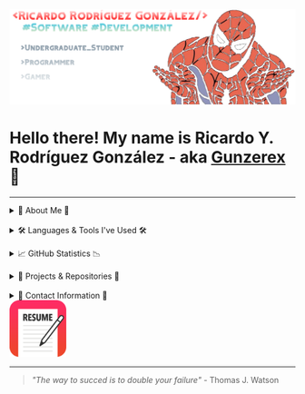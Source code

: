 ![banner](https://github.com/RicardoRodz/RicardoRodz/blob/master/images/spidermancover.png)

# Hello there! My name is Ricardo Y. Rodríguez González - aka [Gunzerex][discord] 👋

---

<details>

<summary>🙋 About Me 🙋</summary>

### I'm a Student, Developer, and Gamer

- 👦 <strong>He/Him</strong>
- 🇵🇷 I am from <strong>Puerto Rico</strong>.
- [🇪🇸/🇺🇸] I am also fully bilingual. (Spanish & English)
- 👨‍🎓 I am a <strong>Software Engineering</strong> undergraduate student at the University of Puerto Rico - Mayaguez Campus.
- 💼 I am currently in my fourth year and actively seeking <strong>interships</strong> or <strong>COOP</strong> opportunities in order to acquire more professional experience.
- 👨‍🏫 I am currently learning:
  - Python
  - HTML5
  - CSS
  - JavaScript
  - Portuguese
- 👨‍💻 In this page I'll be presenting some projects I work on. Some are projects I design for my courses and others may be personal.

</details>

<br>

<details>

<summary>🛠 Languages & Tools I've Used 🛠</summary>
<!-- ## Languages & Tools I've Used: -->

### Programming Languages:

[<img align="left" alt="Pyhton" width="26px" src="https://upload.wikimedia.org/wikipedia/commons/c/c3/Python-logo-notext.svg" style="padding-right:10px;" />](https://www.python.org/psf-landing/)
[<img align="left" alt="Java" width="26px" src="https://www.vectorlogo.zone/logos/java/java-vertical.svg" style="padding-right:10px;" />](https://www.java.com/en/)
[<img align="left" alt="C++" width="26px" src="https://upload.wikimedia.org/wikipedia/commons/1/18/ISO_C%2B%2B_Logo.svg" style="padding-right:10px;" />](https://www.cplusplus.com)
[<img align="left" alt="HTML5" width="26px" src="https://cdn.jsdelivr.net/gh/devicons/devicon/icons/html5/html5-original.svg" style="padding-right:10px;" />](https://www.w3schools.com/html/)
[<img align="left" alt="CSS3" width="26px" src="https://cdn.jsdelivr.net/gh/devicons/devicon/icons/css3/css3-original.svg" style="padding-right:10px;" />](https://www.w3schools.com/css/default.asp)
[<img align="left" alt="JavaScript" width="26px" src="https://cdn.jsdelivr.net/gh/devicons/devicon/icons/javascript/javascript-original.svg" style="padding-right:10px;" />](https://www.javascript.com)

<br>

### Work Tools:

<!-- [<img align="left" alt="GitHub" width="26px" src="https://user-images.githubusercontent.com/3369400/139447912-e0f43f33-6d9f-45f8-be46-2df5bbc91289.png" style="padding-right:10px;" />](https://github.com#gh-dark-mode-only) -->

[<img align="left" alt="GitHub" width="26px" src="https://user-images.githubusercontent.com/3369400/139448065-39a229ba-4b06-434b-bc67-616e2ed80c8f.png" style="padding-right:10px;" />](https://github.com#gh-light-mode-only)
[<img align="left" alt="Visual Studio Code" width="26px" src="https://cdn.jsdelivr.net/gh/devicons/devicon/icons/vscode/vscode-original.svg" style="padding-right:10px;" />](https://code.visualstudio.com)
[<img align="left" alt="Pycharm" width="26px" src="https://upload.wikimedia.org/wikipedia/commons/1/1d/PyCharm_Icon.svg" style="padding-right:10px;" />](https://www.jetbrains.com/pycharm/)
[<img align="left" alt="IntelliJ" width="26px" src="https://upload.wikimedia.org/wikipedia/commons/9/9c/IntelliJ_IDEA_Icon.svg" style="padding-right:10px;" />](https://www.jetbrains.com/idea/)
[<img align="left" alt="Virtual Box" width="26px" src="https://www.vectorlogo.zone/logos/virtualbox/virtualbox-icon.svg" style="padding-right:10px;" />](https://www.virtualbox.org)
[<img align="left" alt="Git" width="26px" src="https://cdn.jsdelivr.net/gh/devicons/devicon/icons/git/git-original.svg" style="padding-right:10px;" />](https://git-scm.com)
[<img align="left" alt="Microsoft Teams" width="26px" src="https://upload.wikimedia.org/wikipedia/commons/c/c9/Microsoft_Office_Teams_%282018%E2%80%93present%29.svg" style="padding-right:10px;" />](https://www.microsoft.com/en-us/microsoft-teams/group-chat-software)
[<img align="left" alt="Microsoft Word" width="26px" src="https://upload.wikimedia.org/wikipedia/commons/f/fd/Microsoft_Office_Word_%282019%E2%80%93present%29.svg" style="padding-right:10px;" />](https://www.microsoft.com/en-ww/microsoft-365/word)
[<img align="left" alt="Microsoft Excel" width="26px" src="https://upload.wikimedia.org/wikipedia/commons/3/34/Microsoft_Office_Excel_%282019%E2%80%93present%29.svg" style="padding-right:10px;" />](https://www.microsoft.com/en-ww/microsoft-365/excel)
[<img align="left" alt="Microsoft Power Point" width="26px" src="https://upload.wikimedia.org/wikipedia/commons/0/0d/Microsoft_Office_PowerPoint_%282019%E2%80%93present%29.svg" style="padding-right:10px;" />](https://www.microsoft.com/en-ww/microsoft-365/powerpoint)
<br />
<br />
</details>
<br>


<details>
  <summary>📈 GitHub Statistics 📉</summary>

   <!-- Source: (https://github.com/anuraghazra/github-readme-stats) -->

![Top Langs](https://github-readme-stats.vercel.app/api/top-langs/?username=RicardoRodz&title_color=ff652f&icon_color=FFE400&bg_color=09131B&text_color=ffffff&border_color=0c1a25)

![GitHub stats](https://github-readme-stats.vercel.app/api?username=RicardoRodz&show_icons=true&count_private=true&title_color=ff652f&icon_color=FFE400&bg_color=09131B&text_color=ffffff&border_color=0c1a25)

  <!-- ![GitHub streak stats](https://github-readme-streak-stats.herokuapp.com/?user=RicardoRodz&)   -->

</details>
<br>
<details>
  <summary>💾 Projects & Repositories 💾</summary>

|                                           Project Idea                                           | Current Status |
| :----------------------------------------------------------------------------------------------: | :------------: |
|      <a href="https://github.com/RicardoRodz/Needleman-Wunsch-Project">Needleman-Wunsch</a>      |       🟩       |
|          <a href="https://github.com/RicardoRodz/Bloom-Filter-Project">Bloom Filter</a>          |       🟩       |
|                 <a href="https://github.com/RicardoRodz/Keylogger">Keylogger</a>                 |      ⬛️       |
|            <a href="https://github.com/RicardoRodz/Socket-Communication">Sockets</a>             |       🟩       |
|                    <a href="https://github.com/RicardoRodz/Switch">Switch</a>                    |      ⬛️       |
|              <a href="https://github.com/RicardoRodz/Morse-Coding">Morse Coding</a>              |      ⬛️       |
|                 <a href="https://github.com/RicardoRodz/Scheduler">Scheduler</a>                 |      ⬛️       |
| <a href="https://github.com/RicardoRodz/Random-Password-Generator">Random Password Generator</a> |      ⬛️       |
|   <a href="https://github.com/RicardoRodz/Grade-Weight-Calculator">Grade Weight Calculator</a>   |      ⬛️       |

| Not Started | Incomplete | Completed |
| :---------: | :--------: | :-------: |
|     ⬛️     |     🟨     |    🟩     |

</details>
<br>

<details>

<summary>📨 Contact Information 📨</summary>

## Connect with me on:

1. [![/images/microsoftoutlook.svg](https://img.shields.io/badge/Microsoft_Outlook-0078D4?style=for-the-badge&logo=microsoft-outlook&logoColor=whitet)][email]

2. [![/images/linkedin.svg](https://img.shields.io/badge/LinkedIn-0077B5?style=for-the-badge&logo=linkedin&logoColor=white)][linkedin]

3. [![/images/instagram.svg](https://img.shields.io/badge/Instagram-E4405F?style=for-the-badge&logo=instagram&logoColor=white)][instagram]

4. [![Twitter Follow](https://img.shields.io/twitter/follow/RickyRodz7?color=1DA1F2&logo=twitter&style=for-the-badge)][twitter]


<img src="https://github.com/RicardoRodz/RicardoRodz/blob/master/images/thumbsup.gif" width="500" height="210" allign="center">

<small>Source: https://giphy.com/gifs/BWD3CtcudWL28</small>

</details>


<a href="https://drive.google.com/file/d/17TlVCrH7tcM2tgY59BaDvUQ3zXGGK8pU/view?usp=sharing" download="Resume">
  <img src="https://github.com/RicardoRodz/RicardoRodz/blob/master/images/resume-icon-3.png?raw=true" height="100" width="100px">
</a>

---

> _"The way to succed is to double your failure"_ - Thomas J. Watson

<!-- [protfolio]:  -->

[email]: mailto:ricardo.rodriguez67@upr.edu
[twitter]: https://twitter.com/RickyRodz7
[youtube]: https://www.youtube.com/channel/UCQIcQ3zI9siH8VKnlIC80Fw
[instagram]: https://www.instagram.com/gunzerex/
[linkedin]: https://www.linkedin.com/in/RickyRodz7/
[discord]: https://discord.com/users/526083713444872202
